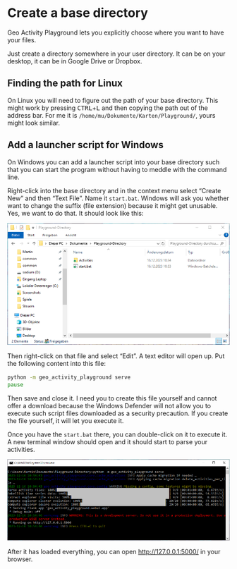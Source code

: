 # Create a base directory

Geo Activity Playground lets you explicitly choose where you want to have your files.

Just create a directory somewhere in your user directory. It can be on your desktop, it can be in Google Drive or Dropbox.

## Finding the path for Linux

On Linux you will need to figure out the path of your base directory. This might work by pressing <kbd>CTRL</kbd>+<kbd>L</kbd> and then copying the path out of the address bar. For me it is `/home/mu/Dokumente/Karten/Playground/`, yours might look similar.

## Add a launcher script for Windows

On Windows you can add a launcher script into your base directory such that you can start the program without having to meddle with the command line.

Right-click into the base directory and in the context menu select “Create New” and then “Text File”. Name it `start.bat`. Windows will ask you whether want to change the suffix (file extension) because it might get unusable. Yes, we want to do that. It should look like this:

![](images/windows-installation-14.png)

Then right-click on that file and select “Edit”. A text editor will open up. Put the following content into this file:

```bat
python -m geo_activity_playground serve
pause
```

Then save and close it. I need you to create this file yourself and cannot offer a download because the Windows Defender will not allow you to execute such script files downloaded as a security precaution. If you create the file yourself, it will let you execute it.

Once you have the `start.bat` there, you can double-click on it to execute it. A new terminal window should open and it should start to parse your activities.

![](images/windows-installation-15.png)

After it has loaded everything, you can open <http://127.0.0.1:5000/> in your browser.